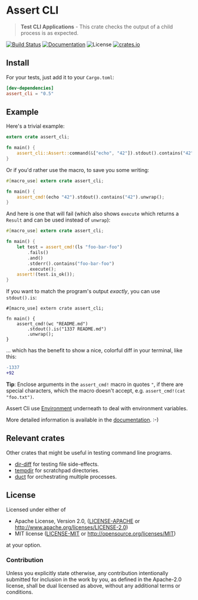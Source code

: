 # Assert CLI

> **Test CLI Applications** - This crate checks the output of a child process is as expected.

[![Build Status](https://travis-ci.org/killercup/assert_cli.svg)](https://travis-ci.org/killercup/assert_cli) [![Documentation](https://img.shields.io/badge/docs-master-blue.svg)][Documentation] ![License](https://img.shields.io/crates/l/assert_cli.svg) [![crates.io](https://img.shields.io/crates/v/assert_cli.svg)](https://crates.io/crates/assert_cli)

## Install

For your tests, just add it to your `Cargo.toml`:

```toml
[dev-dependencies]
assert_cli = "0.5"
```

## Example

Here's a trivial example:

```rust
extern crate assert_cli;

fn main() {
    assert_cli::Assert::command(&["echo", "42"]).stdout().contains("42").unwrap();
}
```

Or if you'd rather use the macro, to save you some writing:

```rust
#[macro_use] extern crate assert_cli;

fn main() {
    assert_cmd!(echo "42").stdout().contains("42").unwrap();
}
```

And here is one that will fail (which also shows `execute` which returns a
`Result` and can be used instead of `unwrap`):

```rust
#[macro_use] extern crate assert_cli;

fn main() {
    let test = assert_cmd!(ls "foo-bar-foo")
        .fails()
        .and()
        .stderr().contains("foo-bar-foo")
        .execute();
    assert!(test.is_ok());
}
```

If you want to match the program's output _exactly_, you can use
`stdout().is`:

```rust,should_panic
#[macro_use] extern crate assert_cli;

fn main() {
    assert_cmd!(wc "README.md")
        .stdout().is("1337 README.md")
        .unwrap();
}
```

... which has the benefit to show a nice, colorful diff in your terminal,
like this:

```diff
-1337
+92
```

**Tip**: Enclose arguments in the `assert_cmd!` macro in quotes `"`,
         if there are special characters, which the macro doesn't accept, e.g.
         `assert_cmd!(cat "foo.txt")`.

Assert Cli use [Environment][Environment] underneath to deal with environment variables.

More detailed information is available in the [documentation]. :-)

## Relevant crates

Other crates that might be useful in testing command line programs.
* [dir-diff](https://crates.io/crates/dir-diff) for testing file side-effects.
* [tempdir](https://crates.io/crates/tempdir) for scratchpad directories.
* [duct](https://crates.io/crates/duct) for orchestrating multiple processes.

## License

Licensed under either of

 * Apache License, Version 2.0, ([LICENSE-APACHE](LICENSE-APACHE) or http://www.apache.org/licenses/LICENSE-2.0)
 * MIT license ([LICENSE-MIT](LICENSE-MIT) or http://opensource.org/licenses/MIT)

at your option.

### Contribution

Unless you explicitly state otherwise, any contribution intentionally
submitted for inclusion in the work by you, as defined in the Apache-2.0
license, shall be dual licensed as above, without any additional terms or
conditions.

[Documentation]: https://docs.rs/assert_cli
[Environment]: https://github.com/Freyskeyd/environment
